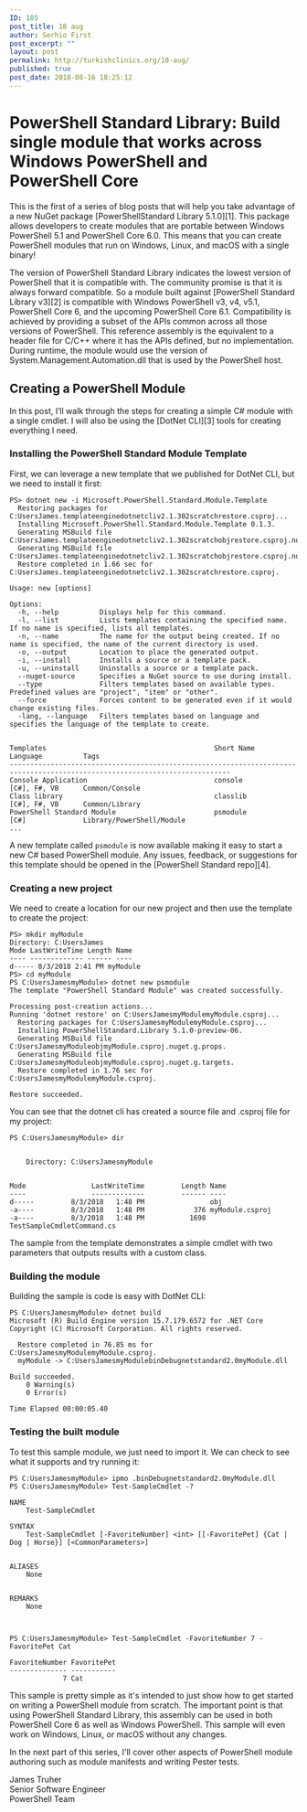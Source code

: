 ```yaml
---
ID: 185
post_title: 18 aug
author: Serhio First
post_excerpt: ""
layout: post
permalink: http://turkishclinics.org/18-aug/
published: true
post_date: 2018-08-16 18:25:12
---
```

# PowerShell Standard Library: Build single module that works across Windows PowerShell and PowerShell Core

This is the first of a series of blog posts that will help you take advantage of a new NuGet package \[PowerShellStandard Library 5.1.0\]\[1\]. This package allows developers to create modules that are portable between Windows PowerShell 5.1 and PowerShell Core 6.0. This means that you can create PowerShell modules that run on Windows, Linux, and macOS with a single binary!

The version of PowerShell Standard Library indicates the lowest version of PowerShell that it is compatible with. The community promise is that it is always forward compatible. So a module built against \[PowerShell Standard Library v3\]\[2\] is compatible with Windows PowerShell v3, v4, v5.1, PowerShell Core 6, and the upcoming PowerShell Core 6.1. Compatibility is achieved by providing a subset of the APIs common across all those versions of PowerShell. This reference assembly is the equivalent to a header file for C/C++ where it has the APIs defined, but no implementation. During runtime, the module would use the version of System.Management.Automation.dll that is used by the PowerShell host.

## Creating a PowerShell Module

In this post, I’ll walk through the steps for creating a simple C# module with a single cmdlet. I will also be using the \[DotNet CLI\]\[3\] tools for creating everything I need.

### Installing the PowerShell Standard Module Template

First, we can leverage a new template that we published for DotNet CLI, but we need to install it first:

<pre><code class="powershell">PS&gt; dotnet new -i Microsoft.PowerShell.Standard.Module.Template
  Restoring packages for C:UsersJames.templateenginedotnetcliv2.1.302scratchrestore.csproj...
  Installing Microsoft.PowerShell.Standard.Module.Template 0.1.3.
  Generating MSBuild file C:UsersJames.templateenginedotnetcliv2.1.302scratchobjrestore.csproj.nuget.g.props.
  Generating MSBuild file C:UsersJames.templateenginedotnetcliv2.1.302scratchobjrestore.csproj.nuget.g.targets.
  Restore completed in 1.66 sec for C:UsersJames.templateenginedotnetcliv2.1.302scratchrestore.csproj.

Usage: new [options]

Options:
  -h, --help          Displays help for this command.
  -l, --list          Lists templates containing the specified name. If no name is specified, lists all templates.
  -n, --name          The name for the output being created. If no name is specified, the name of the current directory is used.
  -o, --output        Location to place the generated output.
  -i, --install       Installs a source or a template pack.
  -u, --uninstall     Uninstalls a source or a template pack.
  --nuget-source      Specifies a NuGet source to use during install.
  --type              Filters templates based on available types. Predefined values are "project", "item" or "other".
  --force             Forces content to be generated even if it would change existing files.
  -lang, --language   Filters templates based on language and specifies the language of the template to create.


Templates                                         Short Name         Language          Tags                             
----------------------------------------------------------------------------------------------------------------------------
Console Application                               console            [C#], F#, VB      Common/Console                   
Class library                                     classlib           [C#], F#, VB      Common/Library                   
PowerShell Standard Module                        psmodule           [C#]              Library/PowerShell/Module    
...
</code></pre>

A new template called `psmodule` is now available making it easy to start a new C# based PowerShell module. Any issues, feedback, or suggestions for this template should be opened in the \[PowerShell Standard repo\]\[4\].

### Creating a new project

We need to create a location for our new project and then use the template to create the project:

<pre><code class="powershell">PS&gt; mkdir myModule
Directory: C:UsersJames
Mode LastWriteTime Length Name
---- ------------- ------ ----
d----- 8/3/2018 2:41 PM myModule
PS&gt; cd myModule
PS C:UsersJamesmyModule&gt; dotnet new psmodule
The template "PowerShell Standard Module" was created successfully.

Processing post-creation actions...
Running 'dotnet restore' on C:UsersJamesmyModulemyModule.csproj...
  Restoring packages for C:UsersJamesmyModulemyModule.csproj...
  Installing PowerShellStandard.Library 5.1.0-preview-06.
  Generating MSBuild file C:UsersJamesmyModuleobjmyModule.csproj.nuget.g.props.
  Generating MSBuild file C:UsersJamesmyModuleobjmyModule.csproj.nuget.g.targets.
  Restore completed in 1.76 sec for C:UsersJamesmyModulemyModule.csproj.

Restore succeeded.
</code></pre>

You can see that the dotnet cli has created a source file and .csproj file for my project:

<pre><code class="powershell">PS C:UsersJamesmyModule&gt; dir


    Directory: C:UsersJamesmyModule


Mode                LastWriteTime         Length Name
----                -------------         ------ ----
d-----         8/3/2018   1:48 PM                obj
-a----         8/3/2018   1:48 PM            376 myModule.csproj
-a----         8/3/2018   1:48 PM           1698 TestSampleCmdletCommand.cs
</code></pre>

The sample from the template demonstrates a simple cmdlet with two parameters that outputs results with a custom class.

### Building the module

Building the sample is code is easy with DotNet CLI:

<pre><code class="powershell">PS C:UsersJamesmyModule&gt; dotnet build
Microsoft (R) Build Engine version 15.7.179.6572 for .NET Core
Copyright (C) Microsoft Corporation. All rights reserved.

  Restore completed in 76.85 ms for C:UsersJamesmyModulemyModule.csproj.
  myModule -&gt; C:UsersJamesmyModulebinDebugnetstandard2.0myModule.dll

Build succeeded.
    0 Warning(s)
    0 Error(s)

Time Elapsed 00:00:05.40
</code></pre>

### Testing the built module

To test this sample module, we just need to import it. We can check to see what it supports and try running it:

<pre><code class="powershell">PS C:UsersJamesmyModule&gt; ipmo .binDebugnetstandard2.0myModule.dll
PS C:UsersJamesmyModule&gt; Test-SampleCmdlet -?

NAME
    Test-SampleCmdlet

SYNTAX
    Test-SampleCmdlet [-FavoriteNumber] &lt;int&gt; [[-FavoritePet] {Cat | Dog | Horse}] [&lt;CommonParameters&gt;]


ALIASES
    None


REMARKS
    None



PS C:UsersJamesmyModule&gt; Test-SampleCmdlet -FavoriteNumber 7 -FavoritePet Cat

FavoriteNumber FavoritePet
-------------- -----------
             7 Cat
</code></pre>

This sample is pretty simple as it's intended to just show how to get started on writing a PowerShell module from scratch. The important point is that using PowerShell Standard Library, this assembly can be used in both PowerShell Core 6 as well as Windows PowerShell. This sample will even work on Windows, Linux, or macOS without any changes.

In the next part of this series, I'll cover other aspects of PowerShell module authoring such as module manifests and writing Pester tests.

James Truher  
Senior Software Engineer  
PowerShell Team